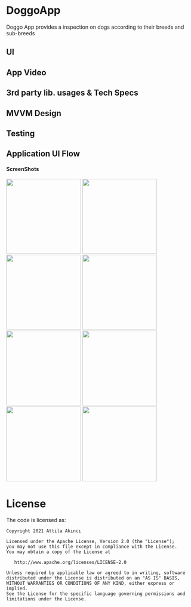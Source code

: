# DoggoApp
Doggo App provides a inspection on dogs according to their breeds and sub-breeds

## UI

## App Video

## 3rd party lib. usages & Tech Specs

## MVVM Design

## Testing

## Application UI Flow

#### ScreenShots
<img src="https://github.com/AttilaAKINCI/DoggoApp/blob/master/images/1.png" width="200">   <img
src="https://github.com/AttilaAKINCI/DoggoApp/blob/master/images/2.png" width="200">   <img
src="https://github.com/AttilaAKINCI/DoggoApp/blob/master/images/3.png" width="200">   <img
src="https://github.com/AttilaAKINCI/DoggoApp/blob/master/images/4.png" width="200">   <img
src="https://github.com/AttilaAKINCI/DoggoApp/blob/master/images/5.png" width="200">   <img
src="https://github.com/AttilaAKINCI/DoggoApp/blob/master/images/6-1.png" width="200">   <img
src="https://github.com/AttilaAKINCI/DoggoApp/blob/master/images/7.png" width="200">   <img
src="https://github.com/AttilaAKINCI/DoggoApp/blob/master/images/8.png" width="200"> 

# License

The code is licensed as:

```
Copyright 2021 Attila Akıncı

Licensed under the Apache License, Version 2.0 (the "License");
you may not use this file except in compliance with the License.
You may obtain a copy of the License at

   http://www.apache.org/licenses/LICENSE-2.0

Unless required by applicable law or agreed to in writing, software
distributed under the License is distributed on an "AS IS" BASIS,
WITHOUT WARRANTIES OR CONDITIONS OF ANY KIND, either express or implied.
See the License for the specific language governing permissions and
limitations under the License.
```

